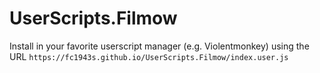 # UserScripts.Filmow

Install in your favorite userscript manager (e.g. Violentmonkey) using the URL `https://fc1943s.github.io/UserScripts.Filmow/index.user.js`

